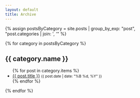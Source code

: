 ```yaml
---
layout: default
title: Archive
---
```


{% assign postsByCategory = site.posts | group_by_exp: "post", "post.categories | join: ', '" %}

{% for category in postsByCategory %}
  <h2>{{ category.name }}</h2> <!-- 카테고리 이름을 출력 -->

  <ul>
    {% for post in category.items %}
      <li>
        <a href="{{ post.url }}">{{ post.title }}</a>
        <small><time datetime="{{ post.date | date_to_xmlschema }}">{{ post.date | date: "%B %d, %Y" }}</time></small>
      </li>
    {% endfor %}
  </ul>
{% endfor %}
